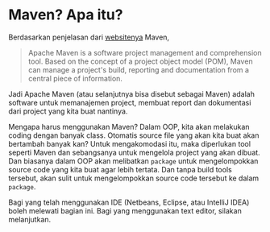 # Maven? Apa itu?

Berdasarkan penjelasan dari [websitenya](https://maven.apache.org/) Maven,

> Apache Maven is a software project management and comprehension tool. Based on the concept of a project object model (POM), Maven can manage a project's build, reporting and documentation from a central piece of information.

Jadi Apache Maven (atau selanjutnya bisa disebut sebagai Maven) adalah software untuk memanajemen project, membuat report dan dokumentasi dari project yang kita buat nantinya.

Mengapa harus menggunakan Maven? Dalam OOP, kita akan melakukan coding dengan banyak class. Otomatis source file yang akan kita buat akan bertambah banyak kan? Untuk mengakomodasi itu, maka diperlukan tool seperti Maven dan sebangsanya untuk mengelola project yang akan dibuat. Dan biasanya dalam OOP akan melibatkan `package` untuk mengelompokkan source code yang kita buat agar lebih tertata. Dan tanpa build tools tersebut, akan sulit untuk mengelompokkan source code tersebut ke dalam `package`.

Bagi yang telah menggunakan IDE (Netbeans, Eclipse, atau IntelliJ IDEA) boleh melewati bagian ini. Bagi yang menggunakan text editor, silakan melanjutkan.
